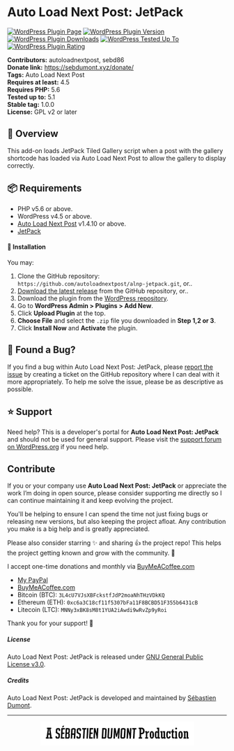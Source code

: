# Auto Load Next Post: JetPack

[![WordPress Plugin Page](https://img.shields.io/badge/WordPress-%E2%86%92-lightgrey.svg?style=flat-square)](https://wordpress.org/plugins/alnp-jetpack/)
[![WordPress Plugin Version](https://img.shields.io/wordpress/plugin/v/alnp-jetpack.svg?style=flat)](https://wordpress.org/plugins/alnp-jetpack/) 
[![WordPress Plugin Downloads](https://img.shields.io/wordpress/plugin/dt/alnp-jetpack.svg?style=flat)](https://wordpress.org/plugins/alnp-jetpack/)
[![WordPress Tested Up To](https://img.shields.io/wordpress/v/alnp-jetpack.svg?style=flat)](https://wordpress.org/plugins/alnp-jetpack/)
[![WordPress Plugin Rating](https://img.shields.io/wordpress/plugin/r/alnp-jetpack.svg?style=flat-square)](https://wordpress.org/support/view/plugin-reviews/alnp-jetpack?filter=5)

<!--<p align="center">
    <a href="https://wordpress.org/plugins/alnp-jetpack/" target="_blank"><img src="https://ps.w.org/alnp-jetpack/assets/banner-772x250.png" alt="Auto Load Next Post: JetPack"></a>
</p>-->

**Contributors:** autoloadnextpost, sebd86  
**Donate link:** https://sebdumont.xyz/donate/  
**Tags:** Auto Load Next Post  
**Requires at least:** 4.5  
**Requires PHP:** 5.6  
**Tested up to:** 5.1  
**Stable tag:** 1.0.0  
**License:** GPL v2 or later  

## 🔔 Overview

This add-on loads JetPack Tiled Gallery script when a post with the gallery shortcode has loaded via Auto Load Next Post to allow the gallery to display correctly.

## 📦 Requirements

* PHP v5.6 or above.
* WordPress v4.5 or above.
* [Auto Load Next Post](https://wordpress.org/plugins/auto-load-next-post/) v1.4.10 or above.
* [JetPack](https://wordpress.org/plugins/jetpack/)


#### 💽 Installation

You may:
1. Clone the GitHub repository: `https://github.com/autoloadnextpost/alnp-jetpack.git`, or..
2. [Download the latest release](https://github.com/autoloadnextpost/alnp-jetpack/releases) from the GitHub repository, or..
3. Download the plugin from the [WordPress repository](https://wordpress.org/plugins/alnp-jetpack/).
4. Go to **WordPress Admin > Plugins > Add New**.
5. Click **Upload Plugin** at the top.
6. **Choose File** and select the `.zip` file you downloaded in **Step 1,2 or 3**.
7. Click **Install Now** and **Activate** the plugin.


## 🐛 Found a Bug?

If you find a bug within Auto Load Next Post: JetPack, please [report the issue](https://github.com/autoloadnextpost/alnp-jetpack/issues?state=open) by creating a ticket on the GitHub repository where I can deal with it more appropriately. To help me solve the issue, please be as descriptive as possible.


## ⭐ Support

Need help? This is a developer's portal for **Auto Load Next Post: JetPack** and should not be used for general support. Please visit the [support forum on WordPress.org](https://wordpress.org/support/plugin/alnp-jetpack/) if you need help.


## Contribute

If you or your company use **Auto Load Next Post: JetPack** or appreciate the work I’m doing in open source, please consider supporting me directly so I can continue maintaining it and keep evolving the project.

You'll be helping to ensure I can spend the time not just fixing bugs or releasing new versions, but also keeping the project afloat. Any contribution you make is a big help and is greatly appreciated.

Please also consider starring ✨ and sharing 👍 the project repo! This helps the project getting known and grow with the community. 🙏

I accept one-time donations and monthly via [BuyMeACoffee.com](https://www.buymeacoffee.com/sebastien)
- [My PayPal](https://www.paypal.me/codebreaker)
- [BuyMeACoffee.com](https://www.buymeacoffee.com/sebastien)
- Bitcoin (BTC): `3L4cU7VJsXBFckstfJdP2moaNhTHzVDkKQ`
- Ethereum (ETH): `0xc6a3C18cf11f5307bFa11F8BCBD51F355b6431cB`
- Litecoin (LTC): `MNNy3xBK8sM8t1YUA2iAwdi9wRvZp9yRoi`

Thank you for your support! 🙌


##### License

Auto Load Next Post: JetPack is released under [GNU General Public License v3.0](http://www.gnu.org/licenses/gpl-3.0.html).


##### Credits

Auto Load Next Post: JetPack is developed and maintained by [Sébastien Dumont](https://sebastiendumont.com/about/).

---

<p align="center">
	<img src="https://raw.githubusercontent.com/seb86/my-open-source-readme-template/master/a-sebastien-dumont-production.png" width="353">
</p>
